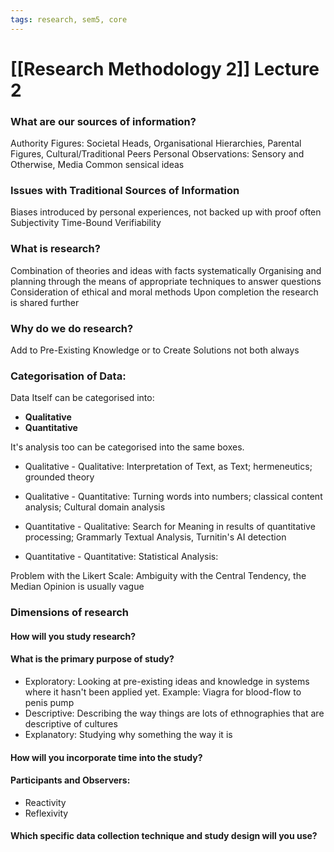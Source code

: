 ```yaml
---
tags: research, sem5, core
---
```


# [[Research Methodology 2]] Lecture 2
### What are our sources of information?

Authority Figures: Societal Heads, Organisational Hierarchies, Parental Figures, Cultural/Traditional
Peers
Personal Observations: Sensory and Otherwise, Media
Common sensical ideas

### Issues with Traditional Sources of Information

Biases introduced by personal experiences, not backed up with proof often
Subjectivity
Time-Bound
Verifiability

### What is research?

Combination of theories and ideas with facts systematically
Organising and planning through the means of appropriate techniques to answer questions
Consideration of ethical and moral methods
Upon completion the research is shared further

### Why do we do research?
Add to Pre-Existing Knowledge or to Create Solutions not both always

### Categorisation of Data:

Data Itself can be categorised into:

- **Qualitative**
- **Quantitative**

It's analysis too can be categorised into the same boxes. 

- Qualitative - Qualitative: Interpretation of Text, as Text; hermeneutics; grounded theory

- Qualitative - Quantitative: Turning words into numbers; classical content analysis; Cultural domain analysis 

- Quantitative - Qualitative:  Search for Meaning in results of quantitative processing; Grammarly Textual Analysis, Turnitin's AI detection 

- Quantitative - Quantitative: Statistical Analysis: 

Problem with the Likert Scale:
	Ambiguity with the Central Tendency, the Median Opinion is usually vague


### Dimensions of research

#### How will you study research?

#### What is the primary purpose of study?

- Exploratory: Looking at pre-existing ideas and knowledge in systems where it hasn't been applied yet. 
	  Example: Viagra for blood-flow to penis pump
- Descriptive:  Describing the way things are lots of ethnographies that are descriptive of cultures
- Explanatory:  Studying why something the way it is

#### How will you incorporate time into the study?
#### Participants and Observers:
- Reactivity
- Reflexivity
#### Which specific data collection technique and study design will you use?